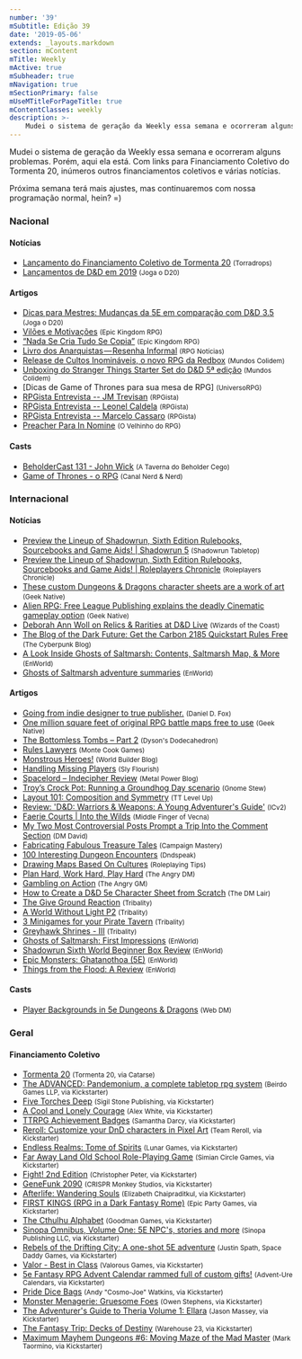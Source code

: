 ```yaml
---
number: '39'
mSubtitle: Edição 39
date: '2019-05-06'
extends: _layouts.markdown
section: mContent
mTitle: Weekly
mActive: true
mSubheader: true
mNavigation: true
mSectionPrimary: false
mUseMTitleForPageTitle: true
mContentClasses: weekly
description: >-
    Mudei o sistema de geração da Weekly essa semana e ocorreram alguns problemas. Porém, aqui ela está. Com links para Financiamento Coletivo do Tormenta 20, inúmeros outros financiamentos coletivos e várias notícias.
---
```

Mudei o sistema de geração da Weekly essa semana e ocorreram alguns problemas. Porém, aqui ela está. Com links para Financiamento Coletivo do Tormenta 20, inúmeros outros financiamentos coletivos e várias notícias.

Próxima semana terá mais ajustes, mas continuaremos com nossa programação normal, hein? =)

### Nacional

#### Notícias

- [Lançamento do Financiamento Coletivo de Tormenta 20] <small>(Torradrops)</small>
- [Lançamentos de D&D em 2019] <small>(Joga o D20)</small>

#### Artigos

- [Dicas para Mestres: Mudanças da 5E em comparação com D&D 3.5] <small>(Joga o D20)</small>
- [Vilões e Motivações] <small>(Epic Kingdom RPG)</small>
- [“Nada Se Cria Tudo Se Copia”] <small>(Epic Kingdom RPG)</small>
- [Livro dos Anarquistas — Resenha Informal] <small>(RPG Notícias)</small>
- [Release de Cultos Inomináveis, o novo RPG da Redbox] <small>(Mundos Colidem)</small>
- [Unboxing do Stranger Things Starter Set do D&D 5ª edição] <small>(Mundos Colidem)</small>
- [Dicas de Game of Thrones para sua mesa de RPG] <small>(UniversoRPG)</small>
- [RPGista Entrevista -- JM Trevisan] <small>(RPGista)</small>
- [RPGista Entrevista -- Leonel Caldela] <small>(RPGista)</small>
- [RPGista Entrevista -- Marcelo Cassaro] <small>(RPGista)</small>
- [Preacher Para In Nomine] <small>(O Velhinho do RPG)</small>

#### Casts

- [BeholderCast 131 - John Wick] <small>(A Taverna do Beholder Cego)</small>
- [Game of Thrones - o RPG] <small>(Canal Nerd & Nerd)</small>

### Internacional

#### Notícias

- [Preview the Lineup of Shadowrun, Sixth Edition Rulebooks, Sourcebooks and Game Aids! | Shadowrun 5] <small>(Shadowrun Tabletop)</small>
- [Preview the Lineup of Shadowrun, Sixth Edition Rulebooks, Sourcebooks and Game Aids! | Roleplayers Chronicle] <small>(Roleplayers Chronicle)</small>
- [These custom Dungeons & Dragons character sheets are a work of art] <small>(Geek Native)</small>
- [Alien RPG: Free League Publishing explains the deadly Cinematic gameplay option] <small>(Geek Native)</small>
- [Deborah Ann Woll on Relics & Rarities at D&D Live] <small>(Wizards of the Coast)</small>
- [The Blog of the Dark Future: Get the Carbon 2185 Quickstart Rules Free] <small>(The Cyberpunk Blog)</small>
- [A Look Inside Ghosts of Saltmarsh: Contents, Saltmarsh Map, & More] <small>(EnWorld)</small>
- [Ghosts of Saltmarsh adventure summaries] <small>(EnWorld)</small>

#### Artigos

- [Going from indie designer to true publisher.] <small>(Daniel D. Fox)</small>
- [One million square feet of original RPG battle maps free to use] <small>(Geek Native)</small>
- [The Bottomless Tombs – Part 2] <small>(Dyson's Dodecahedron)</small>
- [Rules Lawyers] <small>(Monte Cook Games)</small>
- [Monstrous Heroes!] <small>(World Builder Blog)</small>
- [Handling Missing Players] <small>(Sly Flourish)</small>
- [Spacelord – Indecipher Review] <small>(Metal Power Blog)</small>
- [Troy’s Crock Pot: Running a Groundhog Day scenario] <small>(Gnome Stew)</small>
- [Layout 101: Composition and Symmetry] <small>(TT Level Up)</small>
- [Review: 'D&D: Warriors & Weapons: A Young Adventurer's Guide'] <small>(ICv2)</small>
- [Faerie Courts | Into the Wilds] <small>(Middle Finger of Vecna)</small>
- [My Two Most Controversial Posts Prompt a Trip Into the Comment Section] <small>(DM David)</small>
- [Fabricating Fabulous Treasure Tales] <small>(Campaign Mastery)</small>
- [100 Interesting Dungeon Encounters] <small>(Dndspeak)</small>
- [Drawing Maps Based On Cultures] <small>(Roleplaying Tips)</small>
- [Plan Hard, Work Hard, Play Hard] <small>(The Angry DM)</small>
- [Gambling on Action] <small>(The Angry GM)</small>
- [How to Create a D&D 5e Character Sheet from Scratch] <small>(The DM Lair)</small>
- [The Give Ground Reaction] <small>(Tribality)</small>
- [A World Without Light P2] <small>(Tribality)</small>
- [3 Minigames for your Pirate Tavern] <small>(Tribality)</small>
- [Greyhawk Shrines - III] <small>(Tribality)</small>
- [Ghosts of Saltmarsh: First Impressions] <small>(EnWorld)</small>
- [Shadowrun Sixth World Beginner Box Review] <small>(EnWorld)</small>
- [Epic Monsters: Ghatanothoa (5E)] <small>(EnWorld)</small>
- [Things from the Flood: A Review] <small>(EnWorld)</small>

#### Casts

- [Player Backgrounds in 5e Dungeons & Dragons] <small>(Web DM)</small>

### Geral

#### Financiamento Coletivo

- [Tormenta 20] <small>(Tormenta 20, via Catarse)</small>
- [The ADVANCED: Pandemonium, a complete tabletop rpg system] <small>(Beirdo Games LLP, via Kickstarter)</small>
- [Five Torches Deep] <small>(Sigil Stone Publishing, via Kickstarter)</small>
- [A Cool and Lonely Courage] <small>(Alex White, via Kickstarter)</small>
- [TTRPG Achievement Badges] <small>(Samantha Darcy, via Kickstarter)</small>
- [Reroll: Customize your DnD characters in Pixel Art] <small>(Team Reroll, via Kickstarter)</small>
- [Endless Realms: Tome of Spirits] <small>(Lunar Games, via Kickstarter)</small>
- [Far Away Land Old School Role-Playing Game] <small>(Simian Circle Games, via Kickstarter)</small>
- [Fight! 2nd Edition] <small>(Christopher Peter, via Kickstarter)</small>
- [GeneFunk 2090] <small>(CRISPR Monkey Studios, via Kickstarter)</small>
- [Afterlife: Wandering Souls] <small>(Elizabeth Chaipraditkul, via Kickstarter)</small>
- [FIRST KINGS (RPG in a Dark Fantasy Rome)] <small>(Epic Party Games, via Kickstarter)</small>
- [The Cthulhu Alphabet] <small>(Goodman Games, via Kickstarter)</small>
- [Sinopa Omnibus, Volume One: 5E NPC's, stories and more] <small>(Sinopa Publishing LLC, via Kickstarter)</small>
- [Rebels of the Drifting City: A one-shot 5E adventure] <small>(Justin Spath, Space Daddy Games, via Kickstarter)</small>
- [Valor - Best in Class] <small>(Valorous Games, via Kickstarter)</small>
- [5e Fantasy RPG Advent Calendar rammed full of custom gifts!] <small>(Advent-Ure Calendars, via Kickstarter)</small>
- [Pride Dice Bags] <small>(Andy "Cosmo-Joe" Watkins, via Kickstarter)</small>
- [Monster Menagerie: Gruesome Foes] <small>(Owen Stephens, via Kickstarter)</small>
- [The Adventurer's Guide to Theria Volume 1: Ellara] <small>(Jason Massey, via Kickstarter)</small>
- [The Fantasy Trip: Decks of Destiny] <small>(Warehouse 23, via Kickstarter)</small>
- [Maximum Mayhem Dungeons #6: Moving Maze of the Mad Master] <small>(Mark Taormino, via Kickstarter)</small>

[Going from indie designer to true publisher.]: https://medium.com/@ZweihanderRPG/going-from-indie-designer-to-true-publisher-b942c1ade41f
[The ADVANCED: Pandemonium, a complete tabletop rpg system]: https://www.kickstarter.com/projects/1986683383/the-advanced-pandemonium-a-tactical-tabletop-rpg/
[Game of Thrones: Syrio Forel para D&D 5E | Epic Kingdom RPG - Dungeons & Dragons]: https://epickingdom.wordpress.com/2019/05/12/game-of-thrones-syrio-forel-para-dd-5e/
[One million square feet of original RPG battle maps free to use]: https://www.geeknative.com/65631/one-million-square-feet-of-original-rpg-battle-maps-free-to-use/
[Dicas para Mestres: Mudanças da 5E em comparação com D&D 3.5]: https://jogaod20.blogspot.com/2019/05/dnd3.5-para-dnd5e.html
[Tormenta 20]: https://www.catarse.me/tormenta20
[Player Backgrounds in 5e Dungeons & Dragons]: https://www.youtube.com/watch?v=CAGfOrkf_Wo
[The Blog of the Dark Future: Get the Carbon 2185 Quickstart Rules Free]: https://thecyberpunkblog.blogspot.com/2019/05/get-carbon-2185-quickstart-rules-free.html
[The Bottomless Tombs – Part 2]: https://dysonlogos.blog/2019/05/09/tombs2/
[Rules Lawyers]: https://www.montecookgames.com/rules-lawyers/
[Vilões e Motivações]: https://epickingdom.wordpress.com/2019/05/07/viloes-e-motivacoes/
[Five Torches Deep]: https://www.kickstarter.com/projects/sigilstonepublishing/five-torches-deep
[Lançamentos de D&D em 2019]: https://imgur.com/a/lCcocWV
[Monstrous Heroes!]: https://worldbuilderblog.me/2019/05/09/monstrous-heroes/
[Livro dos Anarquistas — Resenha Informal]: https://medium.com/rpgnoticias/livro-dos-anarquistas-resenha-informal-49871f35f90f
[Lançamento: Curtos e Fantásticos – RPG News]: https://newsrpg.wordpress.com/2019/05/09/lancamento-curtos-e-fantasticos/
[Handling Missing Players]: http://slyflourish.com/handling_missing_players.html
[Preacher Para In Nomine]: https://ovelhinhodorpg.wordpress.com/2019/05/07/preacher-para-in-nomine/
[BeholderCast 131 - John Wick]: http://podcast.beholdercego.com/beholdercast-131-john-wick/
[A Cool and Lonely Courage]: https://www.kickstarter.com/projects/lonely-courage/a-cool-and-lonely-courage
[TTRPG Achievement Badges]: https://www.kickstarter.com/projects/samanthadarcy/ttrpg-achievement-badges
[Game of Thrones - o RPG]: https://www.youtube.com/watch?v=IDNmZBpE7XY
[Preview the Lineup of Shadowrun, Sixth Edition Rulebooks, Sourcebooks and Game Aids! | Shadowrun 5]: http://www.shadowruntabletop.com/2019/05/preview-the-lineup-of-shadowrun-sixth-edition-rulebooks-sourcebooks-and-game-aids/
[Spacelord – Indecipher Review]: https://metalpower.blog/2019/05/06/spacelord-indecipher-review/
[Alien RPG: Free League Publishing explains the deadly Cinematic gameplay option]: https://www.geeknative.com/65600/alien-rpg-free-league-publishing-explains-the-deadly-cinematic-gameplay-option/
[Reroll: Customize your DnD characters in Pixel Art]: https://www.kickstarter.com/projects/wearefictional/reroll-visual-character-sheet-app-for-5e-dnd
[“Nada Se Cria Tudo Se Copia”]: https://epickingdom.wordpress.com/2019/05/06/nada-se-cria-tudo-se-copia/
[Troy’s Crock Pot: Running a Groundhog Day scenario]: https://gnomestew.com/troys-crock-pot-running-a-groundhog-day-scenario/
[Endless Realms: Tome of Spirits]: https://www.kickstarter.com/projects/lunargames/endless-realms-tome-of-spirits
[Far Away Land Old School Role-Playing Game]: https://www.kickstarter.com/projects/305572273/far-away-land-old-school-role-playing-game
[Fight! 2nd Edition]: https://www.kickstarter.com/projects/1142833459/fight-2nd-edition
[GeneFunk 2090]: https://www.kickstarter.com/projects/crisprmonkey/genefunk-2090
[Afterlife: Wandering Souls]: https://www.kickstarter.com/projects/1568822309/afterlife-wandering-souls
[FIRST KINGS (RPG in a Dark Fantasy Rome)]: https://www.kickstarter.com/projects/epicpartygames/first-kings-rpg-in-a-dark-fantasy-rome
[Reaper Bones Review: Rogan, Half-Orc Thief (*****) | Michael J. Tresca on Patreon]: https://www.patreon.com/posts/reaper-bones-orc-24494259
[Lançamento do Financiamento Coletivo de Tormenta 20]: https://torradaelfica.com/blog/2019/05/08/torradrops-lancamento-do-financiamento-coletivo-de-tormenta-20/
[Layout 101: Composition and Symmetry]: https://ttlevelup.com/composition-and-symmetry/
[These custom Dungeons & Dragons character sheets are a work of art]: https://www.geeknative.com/65607/these-custom-dungeons-dragons-character-sheets-are-a-work-of-art/
[Review: 'D&D: Warriors & Weapons: A Young Adventurer's Guide']: https://icv2.com/articles/reviews/view/43168/review-d-d-warriors-weapons-a-young-adventurers-guide-game-related-book
[Gambling on Action]: https://theangrygm.com/gambling-on-action/
[The Cthulhu Alphabet]: https://www.kickstarter.com/projects/1409961192/the-cthulhu-alphabet
[Sinopa Omnibus, Volume One: 5E NPC's, stories and more]: https://www.kickstarter.com/projects/sinopapublishingllc/sinopa-omnibus-volume-one-5e-npcs-stories-and-more
[Valor - Best in Class]: https://www.kickstarter.com/projects/valorousgames/valor-best-in-class
[Rebels of the Drifting City: A one-shot 5E adventure]: https://www.kickstarter.com/projects/spacedaddygames/rebels-of-the-drifting-city-a-one-shot-5e-adventur
[5e Fantasy RPG Advent Calendar rammed full of custom gifts!]: https://www.kickstarter.com/projects/869577741/5e-fantasy-rpg-advent-calendar-rammed-full-of-cust
[Faerie Courts | Into the Wilds]: https://mfov.magehandpress.com/2019/05/faerie-courts-into-wilds.html
[Pride Dice Bags]: https://www.kickstarter.com/projects/497057119/pride-dice-bags
[My Two Most Controversial Posts Prompt a Trip Into the Comment Section]: https://dmdavid.com/tag/my-two-most-controversial-posts-prompt-a-trip-into-the-comment-section/
[Monster Menagerie: Gruesome Foes]: https://www.kickstarter.com/projects/owenkcstephens/monster-menagerie-gruesome-foes
[The Adventurer's Guide to Theria Volume 1: Ellara]: https://www.kickstarter.com/projects/dandrpodcast/the-adventurers-guide-to-theria-volume-1-ellara
[Unboxing do Stranger Things Starter Set do D&D 5ª edição]: https://www.mundoscolidem.com.br/stranger-things-5ed/
[Release de Cultos Inomináveis, o novo RPG da Redbox]: https://www.mundoscolidem.com.br/cultos-inominaveis-redbox/
[EN5ider #270 - Villain Spotlight: Skanafel the Devourer]: http://www.enworld.org/forum/content.php?6271-EN5ider-270-Villain-Spotlight-Skanafel-the-Devourer
[Epic Monsters: Ghatanothoa (5E)]: http://www.enworld.org/forum/content.php?6270-Epic-Monsters-Ghatanothoa-(5E)
[The Fantasy Trip: Decks of Destiny]: https://www.kickstarter.com/projects/warehouse23/the-fantasy-trip-decks-of-destiny
[Maximum Mayhem Dungeons #6: Moving Maze of the Mad Master]: https://www.kickstarter.com/projects/marktaormino/maximum-mayhem-dungeons-6-moving-maze-of-the-mad-m
[The Give Ground Reaction]: https://www.tribality.com/2019/05/09/the-give-ground-reaction/
[paizo.com - Community / Paizo Blog]: https://paizo.com/community/blog/v5748dyo6sgmi?Designing-the-Starfinder-Beginner-Box
[Fabricating Fabulous Treasure Tales]: http://www.campaignmastery.com/blog/fabulous-treasure-tales/
[Things from the Flood: A Review]: http://www.enworld.org/forum/content.php?6221-Things-from-the-Flood-A-Review
[A World Without Light P2]: https://www.tribality.com/2019/05/06/a-world-without-light-p2/
[Ghosts of Saltmarsh adventure summaries]: http://www.enworld.org/forum/content.php?6278-Ghosts-of-Saltmarsh-adventure-summaries
[100 Interesting Dungeon Encounters]: http://dndspeak.com/2019/05/100-interesting-dungeon-encounters/
[Preview the Lineup of Shadowrun, Sixth Edition Rulebooks, Sourcebooks and Game Aids! | Roleplayers Chronicle]: http://roleplayerschronicle.com/?p=50595
[3 Minigames for your Pirate Tavern]: https://www.tribality.com/2019/05/07/3-minigames-for-your-pirate-tavern/
[Drawing Maps Based On Cultures]: https://www.roleplayingtips.com/world-building/drawing-maps-based-on-cultures/
[Plan Hard, Work Hard, Play Hard]: https://theangrygm.com/plan-hard-work-hard-play-hard/
[How to Create a D&D 5e Character Sheet from Scratch]: https://www.thedmlair.com/2019/05/07/how-to-create-a-dd-5e-character-sheet-from-scratch/
[Deborah Ann Woll on Relics & Rarities at D&D Live]: http://dnd.wizards.com/articles/features/dratalk_deborah-ann-woll
[Greyhawk Shrines - III]: https://www.tribality.com/2019/05/08/greyhawk-shrines-iii/
[Modern Monday: Here Comes the Companion • Green Ronin Publishing]: https://greenronin.com/blog/2019/05/06/modern-monday-here-comes-the-companion/
[A Look Inside Ghosts of Saltmarsh: Contents, Saltmarsh Map, & More]: http://www.enworld.org/forum/content.php?6282-A-Look-Inside-Ghosts-of-Saltmarsh-Contents-Saltmarsh-Map-More&-More=
[Ghosts of Saltmarsh: First Impressions]: http://www.enworld.org/forum/content.php?6288-Ghosts-of-Saltmarsh-First-Impressions
[Shadowrun Sixth World Beginner Box Review]: http://www.enworld.org/forum/content.php?6292-Shadowrun-Sixth-World-Beginner-Box-Review
[Dicas de Game of Thrones para sua mesa de RPG – UniversoRPG]: https://universorpg.com/bau-do-mestre/dicas/dicas-de-game-of-thrones-para-sua-mesa-de-rpg/
[RPGista Entrevista -- JM Trevisan]: https://rpgista.com.br/2019/05/08/rpgista-entrevista-jm-trevisan/
[RPGista Entrevista -- Leonel Caldela]: https://rpgista.com.br/2019/05/06/rpgista-entrevista-leonel-caldela/
[RPGista Entrevista -- Marcelo Cassaro]: https://www.rpgista.com.br/2019/05/12/rpgista-entrevista-marcelo-cassaro/
